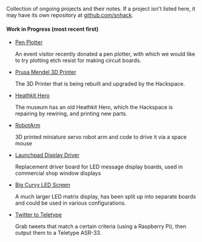 Collection of ongoing projects and their notes.  If a project isn't listed here, it may have its own repository at [github.com/snhack](https://github.com/snhack/).

#### Work in Progress (most recent first)

- [Pen Plotter](Pen-plotter)

  An event visitor recently donated a pen plotter, with which we would like to try plotting etch resist for making circuit boards.

- [Prusa Mendel 3D Printer](Prusa-Mendel)

  The 3D Printer that is being rebuilt and upgraded by the Hackspace.

- [Heathkit Hero](Hero)

  The museum has an old Heathkit Hero, which the Hackspace is repairing by rewiring, and printing new parts.

- [RobotArm](RobotArm)

  3D printed miniature servo robot arm and code to drive it via a space mouse

- [Launchpad Display Driver](Launchpad-Display)

  Replacement driver board for LED message display boards, used in commercial shop window displays

- [Big Curvy LED Screen](Big-Curvy-LED-Screen)

  A much larger LED matrix display, has been split up into separate boards and could be used in various configurations.

- [Twitter to Teletype](Twitter-to-Teletype)

  Grab tweets that match a certain criteria (using a Raspberry Pi), then output them to a Teletype ASR-33.